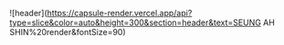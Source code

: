 ![header](https://capsule-render.vercel.app/api?type=slice&color=auto&height=300&section=header&text=SEUNG AH SHIN%20render&fontSize=90)
<!--
**newww-a/newww-a** is a ✨ _special_ ✨ repository because its `README.md` (this file) appears on your GitHub profile.

Here are some ideas to get you started:

- 🔭 I’m currently working on ...
- 🌱 I’m currently learning ...
- 👯 I’m looking to collaborate on ...
- 🤔 I’m looking for help with ...
- 💬 Ask me about ...
- 📫 How to reach me: ...
- 😄 Pronouns: ...
- ⚡ Fun fact: ...
-->
